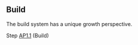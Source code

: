 ## Build

The build system has a unique growth perspective.

Step [AP1.1](/Methodology/01#AP1.1-Identify-Artefact-/-System) (Build)

